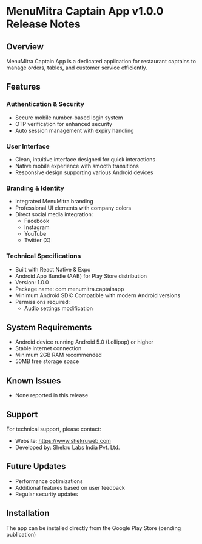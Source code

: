# MenuMitra Captain App v1.0.0 Release Notes

## Overview

MenuMitra Captain App is a dedicated application for restaurant captains to manage orders, tables, and customer service efficiently.

## Features

### Authentication & Security

- Secure mobile number-based login system
- OTP verification for enhanced security
- Auto session management with expiry handling

### User Interface

- Clean, intuitive interface designed for quick interactions
- Native mobile experience with smooth transitions
- Responsive design supporting various Android devices

### Branding & Identity

- Integrated MenuMitra branding
- Professional UI elements with company colors
- Direct social media integration:
  - Facebook
  - Instagram
  - YouTube
  - Twitter (X)

### Technical Specifications

- Built with React Native & Expo
- Android App Bundle (AAB) for Play Store distribution
- Version: 1.0.0
- Package name: com.menumitra.captainapp
- Minimum Android SDK: Compatible with modern Android versions
- Permissions required:
  - Audio settings modification

## System Requirements

- Android device running Android 5.0 (Lollipop) or higher
- Stable internet connection
- Minimum 2GB RAM recommended
- 50MB free storage space

## Known Issues

- None reported in this release

## Support

For technical support, please contact:

- Website: https://www.shekruweb.com
- Developed by: Shekru Labs India Pvt. Ltd.

## Future Updates

- Performance optimizations
- Additional features based on user feedback
- Regular security updates

## Installation

The app can be installed directly from the Google Play Store (pending publication)
